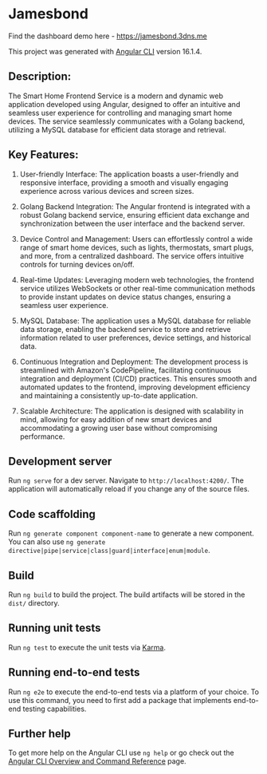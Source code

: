 # Jamesbond

Find the dashboard demo here - https://jamesbond.3dns.me

This project was generated with [Angular CLI](https://github.com/angular/angular-cli) version 16.1.4.

## Description:
The Smart Home Frontend Service is a modern and dynamic web application developed using Angular, designed to offer an intuitive and seamless user experience for controlling and managing smart home devices. The service seamlessly communicates with a Golang backend, utilizing a MySQL database for efficient data storage and retrieval.

## Key Features:

1. User-friendly Interface: The application boasts a user-friendly and responsive interface, providing a smooth and visually engaging experience across various devices and screen sizes.

2. Golang Backend Integration: The Angular frontend is integrated with a robust Golang backend service, ensuring efficient data exchange and synchronization between the user interface and the backend server.

3. Device Control and Management: Users can effortlessly control a wide range of smart home devices, such as lights, thermostats, smart plugs, and more, from a centralized dashboard. The service offers intuitive controls for turning devices on/off.

4. Real-time Updates: Leveraging modern web technologies, the frontend service utilizes WebSockets or other real-time communication methods to provide instant updates on device status changes, ensuring a seamless user experience.

5. MySQL Database: The application uses a MySQL database for reliable data storage, enabling the backend service to store and retrieve information related to user preferences, device settings, and historical data.

6. Continuous Integration and Deployment: The development process is streamlined with Amazon's CodePipeline, facilitating continuous integration and deployment (CI/CD) practices. This ensures smooth and automated updates to the frontend, improving development efficiency and maintaining a consistently up-to-date application.

7. Scalable Architecture: The application is designed with scalability in mind, allowing for easy addition of new smart devices and accommodating a growing user base without compromising performance.

## Development server

Run `ng serve` for a dev server. Navigate to `http://localhost:4200/`. The application will automatically reload if you change any of the source files.

## Code scaffolding

Run `ng generate component component-name` to generate a new component. You can also use `ng generate directive|pipe|service|class|guard|interface|enum|module`.

## Build

Run `ng build` to build the project. The build artifacts will be stored in the `dist/` directory.

## Running unit tests

Run `ng test` to execute the unit tests via [Karma](https://karma-runner.github.io).

## Running end-to-end tests

Run `ng e2e` to execute the end-to-end tests via a platform of your choice. To use this command, you need to first add a package that implements end-to-end testing capabilities.

## Further help

To get more help on the Angular CLI use `ng help` or go check out the [Angular CLI Overview and Command Reference](https://angular.io/cli) page.
